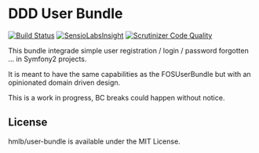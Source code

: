 # DDD User Bundle
[![Build Status](https://travis-ci.org/hmlb/user-bundle.svg)](https://travis-ci.org/hmlb/user-bundle) 
[![SensioLabsInsight](https://insight.sensiolabs.com/projects/d9c4ff88-b36e-4401-9b3c-44e2132fc6ed/big.png)](https://insight.sensiolabs.com/projects/d9c4ff88-b36e-4401-9b3c-44e2132fc6ed)
[![Scrutinizer Code Quality](https://scrutinizer-ci.com/g/hmlb/user-bundle/badges/quality-score.png?b=master)](https://scrutinizer-ci.com/g/hmlb/user-bundle/?branch=master)

This bundle integrade simple user registration / login / password forgotten ... in Symfony2 projects.

It is meant to have the same capabilities as the FOSUserBundle but with an opinionated domain driven design.

This is a work in progress, BC breaks could happen without notice.

## License

hmlb/user-bundle is available under the MIT License.
